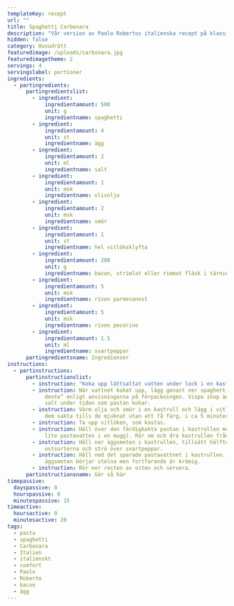 ```yaml
---
templateKey: recept
url: ""
title: Spaghetti Carbonara
description: "Vår version av Paolo Robertos italienska recept på klassisk Carbonara. "
hidden: false
category: Huvudrätt
featuredimage: /uploads/carbonara.jpg
featuredimagetheme: 2
servings: 4
servingslabel: portioner
ingredients:
  - partingredients:
      partingredientslist:
        - ingredient:
            ingredientamount: 500
            unit: g
            ingredientname: spaghetti
        - ingredient:
            ingredientamount: 4
            unit: st
            ingredientname: ägg
        - ingredient:
            ingredientamount: 2
            unit: ml
            ingredientname: salt
        - ingredient:
            ingredientamount: 1
            unit: msk
            ingredientname: olivolja
        - ingredient:
            ingredientamount: 2
            unit: msk
            ingredientname: smör
        - ingredient:
            ingredientamount: 1
            unit: st
            ingredientname: hel vitlöksklyfta
        - ingredient:
            ingredientamount: 200
            unit: g
            ingredientname: bacon, strimlat eller rimmat fläsk i tärningar
        - ingredient:
            ingredientamount: 5
            unit: msk
            ingredientname: riven parmesanost
        - ingredient:
            ingredientamount: 5
            unit: msk
            ingredientname: riven pecorino
        - ingredient:
            ingredientamount: 1.5
            unit: ml
            ingredientname: svartpeppar
      partingredientsname: Ingredienser
instructions:
  - partinstructions:
      partinstructionslist:
        - instruction: "Koka upp lättsaltat vatten under lock i en kastrull. "
        - instruction: När vattnet kokat upp, lägg genast ner spaghettin och koka den ”al
            dente” enligt anvisningarna på förpackningen. Vispa ihop äggen med
            salt under tiden som pastan kokar.
        - instruction: Värm olja och smör i en kastrull och lägg i vitlök och bacon. Fräs
            dem sakta tills de mjuknat utan att få färg, i ca 5 minuter.
        - instruction: Ta upp vitlöken, som kastas.
        - instruction: Häll över den färdigkokta pastan i kastrullen med bacon (obs- spara
            lite pastavatten i en mugg). Rör om och dra kastrullen från värmen.
        - instruction: Häll ner äggsmeten i kastrullen, tillsätt hälften av de båda
            ostsorterna och strö över svartpeppar.
        - instruction: Häll ned det sparade pastavattnet i kastrullen. Rör om tills
            äggsmeten börjar stelna men fortfarande är krämig.
        - instruction: Rör ner resten av osten och servera.
      partinstructionsname: Gör så här
timepassive:
  dayspassive: 0
  hourspassive: 0
  minutespassive: 15
timeactive:
  hoursactive: 0
  minutesactive: 20
tags:
  - pasta
  - spaghetti
  - Carbonara
  - Italien
  - italienskt
  - comfort
  - Paolo
  - Roberto
  - bacon
  - ägg
---
```

